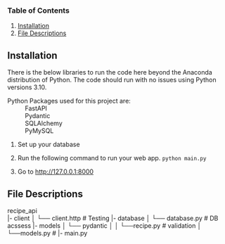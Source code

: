 ### Table of Contents

1. [Installation](#installation)
2. [File Descriptions](#files)

## Installation <a name="installation"></a>

There is the below libraries to run the code here beyond the Anaconda distribution of Python. The code should run with no issues using Python versions 3.10.

<dl>
  <dt>Python Packages used for this project are:</dt>
  <dd>FastAPI</dd>
  <dd>Pydantic</dd>
  <dd>SQLAlchemy</dd>
  <dd>PyMySQL</dd>
</dl>

1. Set up your database 

2. Run the following command to run your web app.
    `python main.py`

3. Go to http://127.0.0.1:8000

## File Descriptions <a name="files"></a>

 recipe_api  
 |- client
 │   └── client.http # Testing
 |- database
 │   └── database.py # DB acssess
 |- models
 │   └── pydantic
 │   │   └──recipe.py # validation
 │   └──models.py # 
 |- main.py
